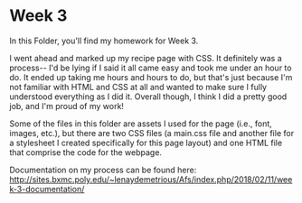 # Week 3

In this Folder, you'll find my homework for Week 3. 

I went ahead and marked up my recipe page with CSS. It definitely was a process-- I'd be lying if I said it all came easy and took me under an hour to do. It ended up taking me hours and hours to do, but that's just because I'm not familiar with HTML and CSS at all and wanted to make sure I fully understood everything as I did it. Overall though, I think I did a pretty good job, and I'm proud of my work! 

Some of the files in this folder are assets I used for the page (i.e., font, images, etc.), but there are two CSS files (a main.css file and another file for a stylesheet I created specifically for this page layout) and one HTML file that comprise the code for the webpage. 

Documentation on my process can be found here: http://sites.bxmc.poly.edu/~lenaydemetrious/Afs/index.php/2018/02/11/week-3-documentation/